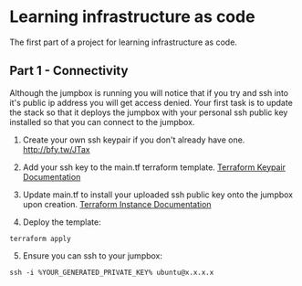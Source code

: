# Learning infrastructure as code

The first part of a project for learning infrastructure as code.

## Part 1 - Connectivity

Although the jumpbox is running you will notice that if you try and ssh into it's public ip address you will get access denied. Your first task is to update the stack so that it deploys the jumpbox with your personal ssh public key installed so that you can connect to the jumpbox.

1. Create your own ssh keypair if you don't already have one. http://bfy.tw/JTax

2. Add your ssh key to the main.tf terraform template. [Terraform Keypair Documentation](https://www.terraform.io/docs/providers/aws/r/key_pair.html)

3. Update main.tf to install your uploaded ssh public key onto the jumpbox upon creation. [Terraform Instance Documentation](https://www.terraform.io/docs/providers/aws/r/instance.html)

4. Deploy the template:
```
terraform apply
```

5. Ensure you can ssh to your jumpbox:
```
ssh -i %YOUR_GENERATED_PRIVATE_KEY% ubuntu@x.x.x.x
```
